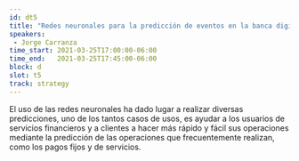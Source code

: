 ```yaml
---
id: dt5
title: "Redes neuronales para la predicción de eventos en la banca digital"
speakers:
 - Jorge Carranza
time_start: 2021-03-25T17:00:00-06:00
time_end:   2021-03-25T17:45:00-06:00
block: d
slot: t5
track: strategy
---
```


El uso de las redes neuronales ha dado lugar a realizar diversas predicciones, uno de los tantos casos de usos, es ayudar a los usuarios de servicios financieros y a clientes a hacer más rápido y fácil sus operaciones mediante la predicción de las operaciones que frecuentemente realizan, como los pagos fijos y de servicios.